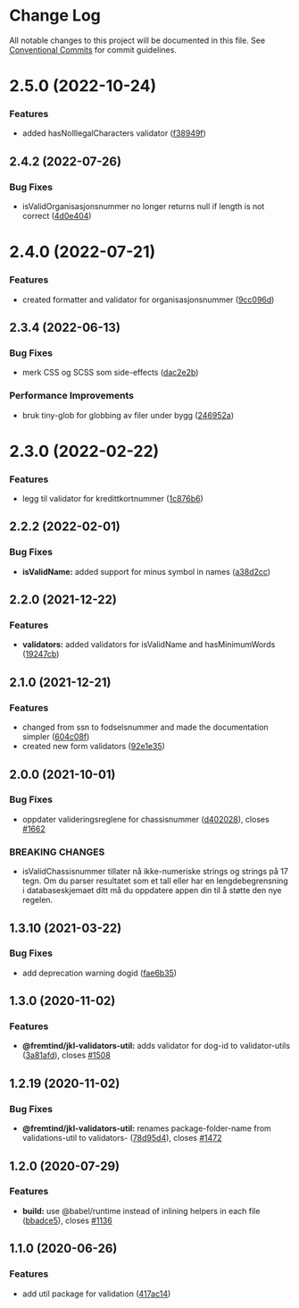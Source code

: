# Change Log

All notable changes to this project will be documented in this file.
See [Conventional Commits](https://conventionalcommits.org) for commit guidelines.

# 2.5.0 (2022-10-24)

### Features

-   added hasNoIllegalCharacters validator ([f38949f](https://github.com/fremtind/jokul/commit/f38949f81826e9e5370d8ab2cd5385381b37c677))

## 2.4.2 (2022-07-26)

### Bug Fixes

-   isValidOrganisasjonsnummer no longer returns null if length is not correct ([4d0e404](https://github.com/fremtind/jokul/commit/4d0e404c56e647a05f47f50ad77f9bc079c679ef))

# 2.4.0 (2022-07-21)

### Features

-   created formatter and validator for organisasjonsnummer ([9cc096d](https://github.com/fremtind/jokul/commit/9cc096d03acc13de742a670d1837c4cf56a1eb98))

## 2.3.4 (2022-06-13)

### Bug Fixes

-   merk CSS og SCSS som side-effects ([dac2e2b](https://github.com/fremtind/jokul/commit/dac2e2b5f4d1b31485821bf6ad8ec4c7c2769cca))

### Performance Improvements

-   bruk tiny-glob for globbing av filer under bygg ([246952a](https://github.com/fremtind/jokul/commit/246952ae75afe20bcf0d007a0a068b76b114f9a6))

# 2.3.0 (2022-02-22)

### Features

-   legg til validator for kredittkortnummer ([1c876b6](https://github.com/fremtind/jokul/commit/1c876b60bea04337616a83b5c206616af9a7eccb))

## 2.2.2 (2022-02-01)

### Bug Fixes

-   **isValidName:** added support for minus symbol in names ([a38d2cc](https://github.com/fremtind/jokul/commit/a38d2cc1cbbe0daa15780890a315a0cf5eabbb60))

## 2.2.0 (2021-12-22)

### Features

-   **validators:** added validators for isValidName and hasMinimumWords ([19247cb](https://github.com/fremtind/jokul/commit/19247cbb412a18a0de0d722ebc136d1904e48fee))

## 2.1.0 (2021-12-21)

### Features

-   changed from ssn to fodselsnummer and made the documentation simpler ([604c08f](https://github.com/fremtind/jokul/commit/604c08f77d54ccbbc3029650cb9de3af91bbbcbc))
-   created new form validators ([92e1e35](https://github.com/fremtind/jokul/commit/92e1e35b129dc22f0e93b7290092374323e57aa2))

## 2.0.0 (2021-10-01)

### Bug Fixes

-   oppdater valideringsreglene for chassisnummer ([d402028](https://github.com/fremtind/jokul/commit/d402028436033925f456f4a7d0775592a1a7aec8)), closes [#1662](https://github.com/fremtind/jokul/issues/1662)

### BREAKING CHANGES

-   isValidChassisnummer tillater nå ikke-numeriske strings og strings på 17 tegn. Om du parser
    resultatet som et tall eller har en lengdebegrensning i databaseskjemaet ditt må du oppdatere
    appen din til å støtte den nye regelen.

## 1.3.10 (2021-03-22)

### Bug Fixes

-   add deprecation warning dogid ([fae6b35](https://github.com/fremtind/jokul/commit/fae6b353ecd4859d446438ea0d4dbb09ef447e6c))

## 1.3.0 (2020-11-02)

### Features

-   **@fremtind/jkl-validators-util:** adds validator for dog-id to validator-utils ([3a81afd](https://github.com/fremtind/jokul/commit/3a81afdfa9f095fac59ca51f02ff3b2fcd8d2ded)), closes [#1508](https://github.com/fremtind/jokul/issues/1508)

## 1.2.19 (2020-11-02)

### Bug Fixes

-   **@fremtind/jkl-validators-util:** renames package-folder-name from validations-util to validators- ([78d95d4](https://github.com/fremtind/jokul/commit/78d95d4f05e0ad14f406fdf0d8b5183f8d573b93)), closes [#1472](https://github.com/fremtind/jokul/issues/1472)

## 1.2.0 (2020-07-29)

### Features

-   **build:** use @babel/runtime instead of inlining helpers in each file ([bbadce5](https://github.com/fremtind/jokul/commit/bbadce52ba4da5d540b479b07273332587bed436)), closes [#1136](https://github.com/fremtind/jokul/issues/1136)

## 1.1.0 (2020-06-26)

### Features

-   add util package for validation ([417ac14](https://github.com/fremtind/jokul/commit/417ac145a3c021f3b5f9e5fc2824ce4021e55e21))
